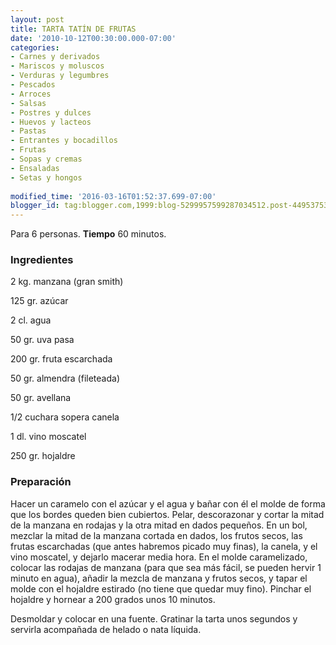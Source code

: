 ```yaml
---
layout: post
title: TARTA TATÍN DE FRUTAS
date: '2010-10-12T00:30:00.000-07:00'
categories:
- Carnes y derivados
- Mariscos y moluscos
- Verduras y legumbres
- Pescados
- Arroces
- Salsas
- Postres y dulces
- Huevos y lacteos
- Pastas
- Entrantes y bocadillos
- Frutas
- Sopas y cremas
- Ensaladas
- Setas y hongos
 
modified_time: '2016-03-16T01:52:37.699-07:00'
blogger_id: tag:blogger.com,1999:blog-5299957599287034512.post-4495375386066450110
---
```


Para 6 personas.
<b>Tiempo</b> 60 minutos.

<h3>Ingredientes</h3>

2 kg. manzana (gran smith)

125 gr. azúcar

2 cl. agua

50 gr. uva pasa

200 gr. fruta escarchada

50 gr. almendra (fileteada)

50 gr. avellana

1/2 cuchara sopera canela

1 dl. vino moscatel

250 gr. hojaldre

<h3>Preparación</h3>

Hacer un caramelo con el azúcar y el agua y bañar con él el molde de forma que los bordes queden bien cubiertos. Pelar, descorazonar y cortar la mitad de la manzana en rodajas y la otra mitad en dados pequeños. En un bol, mezclar la mitad de la manzana cortada en dados, los frutos secos, las frutas escarchadas (que antes habremos picado muy finas), la canela, y el vino moscatel, y dejarlo macerar media hora. En el molde caramelizado, colocar las rodajas de manzana (para que sea más fácil, se pueden hervir 1 minuto en agua), añadir la mezcla de manzana y frutos secos, y tapar el molde con el hojaldre estirado (no tiene que quedar muy fino). Pinchar el hojaldre y hornear a 200 grados unos 10 minutos.

Desmoldar y colocar en una fuente. Gratinar la tarta unos segundos y servirla acompañada de helado o nata líquida.

